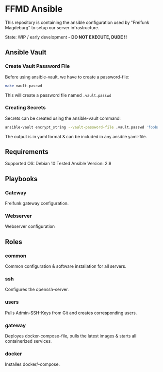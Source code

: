 # FFMD Ansible

This repository is containing the ansible configuration used by "Freifunk Magdeburg" to setup our server infrastructure.

State: WIP / early development - **DO NOT EXECUTE, DUDE !!**

## Ansible Vault

### Create Vault Password File

Before using ansible-vault, we have to create a password-file:

``` bash
make vault-passwd
```

This will create a password file named `.vault.passwd`


### Creating Secrets

Secrets can be created using the ansible-vault command:
``` bash
ansible-vault encrypt_string --vault-password-file .vault.passwd 'foobar' --name 'the_secret'
```

The output is in yaml format & can be included in any ansible yaml-file.

## Requirements

Supported OS: Debian 10
Tested Ansible Version: 2.9


## Playbooks

### Gateway

Freifunk gateway configuration.

### Webserver

Webserver configuration

## Roles
### common

Common configuration & software installation for all servers.

### ssh

Configures the openssh-server. 

### users

Pulls Admin-SSH-Keys from Git and creates corresponding users.

### gateway

Deployes docker-compose-file, pulls the latest images & starts all containerized services.

### docker

Installes docker/-compose.
